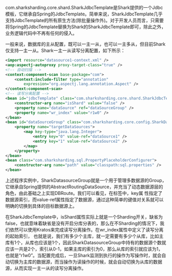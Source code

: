 com.sharksharding.core.shard.SharkJdbcTemplate是Shark提供的一个Jdbc模板，它继承自Spring的JdbcTemplate。简单来说，SharkJdbcTemplate几乎支持JdbcTemplate的所有原生方法(除批量操作外)。对于开发人员而言，只需要将Spring的JdbcTemplate替换为Shark的SharkJdbcTemplate即可，除此之外，业务逻辑代码中不再有任何的侵入。

一般来说，数据库的主从配置，既可以一主一从，也可以一主多从，但目前Shark仅支持一主一从。Shark一主一从读写分离配置，如下所示：
```Xml
<import resource="datasource1-context.xml" />
<aop:aspectj-autoproxy proxy-target-class="true" />
<!-- 自动扫描 -->
<context:component-scan base-package="com">
	<context:include-filter type="annotation"
		expression="org.aspectj.lang.annotation.Aspect" />
</context:component-scan>
<!-- 读写分离配置 -->
<bean id="jdbcTemplate" class="com.sharksharding.core.shard.SharkJdbcTemplate">
	<constructor-arg name="isShard" value="false" />
	<property name="dataSource" ref="dataSourceGroup" />
	<property name="wr_index" value="r1w0" />
</bean>
<bean id="dataSourceGroup" class="com.sharksharding.core.config.SharkDatasourceGroup">
	<property name="targetDataSources">
		<map key-type="java.lang.Integer">
			<entry key="0" value-ref="dataSource1" />
			<entry key="1" value-ref="dataSource2" />
		</map>
	</property>
</bean>
<bean class="com.sharksharding.sql.PropertyPlaceholderConfigurer">
	<constructor-arg name="path" value="classpath:sql.properties" />
</bean>
```

上述程序实例中，SharkDatasourceGroup就是一个用于管理多数据源的Group，它继承自Spring提供的AbstractRoutingDataSource，并充当了动态数据源层的角色，由此基础之上实现DBRoute。我们可以看见，在标签中，key属 性指定了数据源索引，而value-ref属性指定了数据源，通过这种简单的键值对关系就可以明确的切换到具体的目标数据源上。

在SharkJdbcTemplate中，isShard属性实际上就是一个Sharding开关，缺省为false，也就意味着缺省是没有开启分库分表的，那么在不Sharding的情况下，我们依然可以使用Kratos来完成读写分离操作。在wr_index属性中定义了读写分离的起始索引， 也就是说，我们有多少个主库，就一定需要有多少个从库，比如主库有1个，从库也应该是1个，因此SharkDatasourceGroup中持有的数据源个数就应该一共是2个，索引从0-1，如果主库的索引为0，那么从库的索引就应该为1，也就是“r1w0”。当配置完成后，一旦Shark监测到执行的操作为写操作时，就会自动切换为主库的数据源，而当操作为读操作的时候，就会自动切换为从库的数据源，从而实现一主一从的读写分离操作。